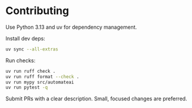 # Contributing

Use Python 3.13 and uv for dependency management.

Install dev deps:

```bash
uv sync --all-extras
```

Run checks:

```bash
uv run ruff check .
uv run ruff format --check .
uv run mypy src/automateai
uv run pytest -q
```

Submit PRs with a clear description. Small, focused changes are preferred.


